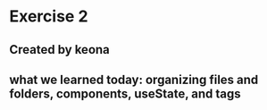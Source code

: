 # Exercise 2
## Created by keona
## what we learned today: organizing files and folders, components, useState, and tags